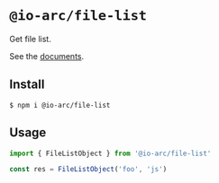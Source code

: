 # `@io-arc/file-list`

Get file list.

See the [documents](https://io-arc.tech/plugins/module-file-list.html).

## Install

```shell
$ npm i @io-arc/file-list
```

## Usage

```typescript
import { FileListObject } from '@io-arc/file-list'

const res = FileListObject('foo', 'js')
```
